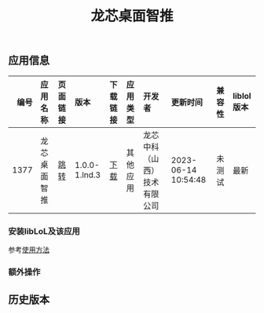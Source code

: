 ﻿---
id: 1377
title: 龙芯桌面智推
toc: true
weight: 1377
---

## 应用信息 
|   编号 | 应用名称   | 页面链接                                        | 版本            | 下载链接                                                                                      | 应用类型   | 开发者            | 更新时间                | 兼容性   | liblol版本   |
|-----:|:-------|:--------------------------------------------|:--------------|:------------------------------------------------------------------------------------------|:-------|:---------------|:--------------------|:------|:-----------|
| 1377 | 龙芯桌面智推 | [跳转](http://app.loongapps.cn/#/detail/1377) | 1.0.0-1.lnd.3 | [下载](http://113.24.212.22:8090/upload/file/applicationnews_1.0.0-1.lnd.3_loongarch64.deb) | 其他应用   | 龙芯中科（山西）技术有限公司 | 2023-06-14 10:54:48 | 未测试   | 最新         |
### 安装libLoL及该应用 
参考[使用方法](/docs/usage) 
### 额外操作 


## 历史版本 
 